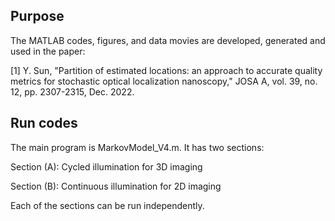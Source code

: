## Purpose

The MATLAB codes, figures, and data movies are developed, generated and used in the paper: 

[1] Y. Sun, "Partition of estimated locations: an approach to accurate quality metrics for stochastic optical localization nanoscopy," JOSA A, vol. 39, no. 12, pp. 2307-2315, Dec. 2022.

## Run codes

The main program is MarkovModel_V4.m. It has two sections: 

Section (A): Cycled illumination for 3D imaging

Section (B): Continuous illumination for 2D imaging

Each of the sections can be run independently. 

